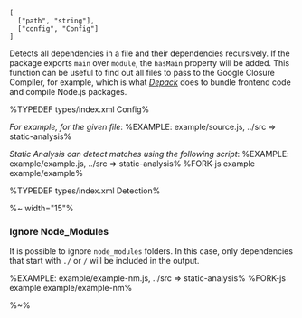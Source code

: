 ```## async staticAnalysis => Array<Detection>
[
  ["path", "string"],
  ["config", "Config"]
]
```

Detects all dependencies in a file and their dependencies recursively. If the package exports `main` over `module`, the `hasMain` property will be added. This function can be useful to find out all files to pass to the Google Closure Compiler, for example, which is what [_Depack_](https://github.com/dpck/depack) does to bundle frontend code and compile Node.js packages.

%TYPEDEF types/index.xml Config%

_For example, for the given file_:
%EXAMPLE: example/source.js, ../src => static-analysis%

_Static Analysis can detect matches using the following script_:
%EXAMPLE: example/example.js, ../src => static-analysis%
%FORK-js example example/example%

%TYPEDEF types/index.xml Detection%

%~ width="15"%

### Ignore Node_Modules

It is possible to ignore `node_modules` folders. In this case, only dependencies that start with `./` or `/` will be included in the output.

%EXAMPLE: example/example-nm.js, ../src => static-analysis%
%FORK-js example example/example-nm%

%~%
